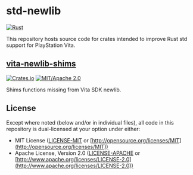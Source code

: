 # std-newlib

[![Rust](https://github.com/vita-rust/std-newlib/workflows/check/badge.svg)](https://github.com/vita-rust/std-newlib/actions)

This repository hosts source code for crates intended to improve Rust std support for PlayStation Vita.

## [vita-newlib-shims](./crates/vita-newlib-shims/README.md)

[![Crates.io](https://img.shields.io/crates/v/vita-newlib-shims.svg)](https://crates.io/crates/vita-newlib-shims)
[![MIT/Apache 2.0](https://img.shields.io/badge/license-MIT%2FApache-blue.svg)](https://github.com/vita-rust/std-newlib#license)

Shims functions missing from Vita SDK newlib.

## License

Except where noted (below and/or in individual files), all code in this repository is dual-licensed at your option under either:

* MIT License ([LICENSE-MIT](LICENSE-MIT) or [http://opensource.org/licenses/MIT](http://opensource.org/licenses/MIT))
* Apache License, Version 2.0 ([LICENSE-APACHE](LICENSE-APACHE) or [http://www.apache.org/licenses/LICENSE-2.0](http://www.apache.org/licenses/LICENSE-2.0))
